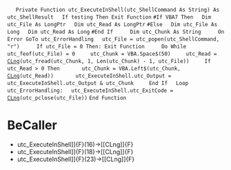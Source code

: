 &nbsp;&nbsp;&nbsp;&nbsp;
`Private Function utc_ExecuteInShell(utc_ShellCommand As String) As utc_ShellResult`
&nbsp;&nbsp;&nbsp;&nbsp;`If testing Then Exit Function`
`#If VBA7 Then`
&nbsp;&nbsp;&nbsp;&nbsp;`Dim utc_File As LongPtr`
&nbsp;&nbsp;&nbsp;&nbsp;`Dim utc_Read As LongPtr`
`#Else`
&nbsp;&nbsp;&nbsp;&nbsp;`Dim utc_File As Long`
&nbsp;&nbsp;&nbsp;&nbsp;`Dim utc_Read As Long`
`#End If`
&nbsp;&nbsp;&nbsp;&nbsp;
&nbsp;&nbsp;&nbsp;&nbsp;`Dim utc_Chunk As String`
&nbsp;&nbsp;&nbsp;&nbsp;
&nbsp;&nbsp;&nbsp;&nbsp;`On Error GoTo utc_ErrorHandling`
&nbsp;&nbsp;&nbsp;&nbsp;`utc_File = utc_popen(utc_ShellCommand, "r")`
&nbsp;&nbsp;&nbsp;&nbsp;
&nbsp;&nbsp;&nbsp;&nbsp;`If utc_File = 0 Then: Exit Function`
&nbsp;&nbsp;&nbsp;&nbsp;
&nbsp;&nbsp;&nbsp;&nbsp;`Do While utc_feof(utc_File) = 0`
&nbsp;&nbsp;&nbsp;&nbsp;&nbsp;&nbsp;&nbsp;&nbsp;`utc_Chunk = VBA.Space$(50)`
&nbsp;&nbsp;&nbsp;&nbsp;&nbsp;&nbsp;&nbsp;&nbsp;`utc_Read = `[`CLng`](CLng)`(utc_fread(utc_Chunk, 1, Len(utc_Chunk) - 1, utc_File))`
&nbsp;&nbsp;&nbsp;&nbsp;&nbsp;&nbsp;&nbsp;&nbsp;`If utc_Read > 0 Then`
&nbsp;&nbsp;&nbsp;&nbsp;&nbsp;&nbsp;&nbsp;&nbsp;&nbsp;&nbsp;&nbsp;&nbsp;`utc_Chunk = VBA.Left$(utc_Chunk, `[`CLng`](CLng)`(utc_Read))`
&nbsp;&nbsp;&nbsp;&nbsp;&nbsp;&nbsp;&nbsp;&nbsp;&nbsp;&nbsp;&nbsp;&nbsp;`utc_ExecuteInShell.utc_Output = utc_ExecuteInShell.utc_Output & utc_Chunk`
&nbsp;&nbsp;&nbsp;&nbsp;&nbsp;&nbsp;&nbsp;&nbsp;`End If`
&nbsp;&nbsp;&nbsp;&nbsp;`Loop`
&nbsp;&nbsp;&nbsp;&nbsp;
`utc_ErrorHandling:`
&nbsp;&nbsp;&nbsp;&nbsp;`utc_ExecuteInShell.utc_ExitCode = `[`CLng`](CLng)`(utc_pclose(utc_File))`
`End Function`


# BeCaller
- utc_ExecuteInShell]]{F}(16)->[[CLng]]{F}
- utc_ExecuteInShell]]{F}(18)->[[CLng]]{F}
- utc_ExecuteInShell]]{F}(23)->[[CLng]]{F}

